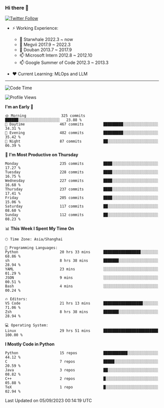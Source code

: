 ### Hi there 👋

[![Twitter Follow](https://img.shields.io/twitter/follow/tianweidut?style=social)](https://twitter.com/tianweidut)

- ⚡ Working Experience:
  - 🔭 Starwhale 2022.3 ~ now
  - 🌱 Megvii 2017.9 ~ 2022.3
  - 🌱 Douban 2013.7 ~ 2017.9
  - 📫 Microsoft Intern 2012.8 ~ 2012.10
  - 📫 Google Summer of Code 2012.3 ~ 2013.3

- ❤️ Current Learning: MLOps and LLM

---
<!--START_SECTION:waka-->
![Code Time](http://img.shields.io/badge/Code%20Time-4%2C456%20hrs%2046%20mins-blue)

![Profile Views](http://img.shields.io/badge/Profile%20Views-1-blue)

**I'm an Early 🐤** 

```text
🌞 Morning                325 commits         ██████░░░░░░░░░░░░░░░░░░░   23.88 % 
🌆 Daytime                467 commits         █████████░░░░░░░░░░░░░░░░   34.31 % 
🌃 Evening                482 commits         █████████░░░░░░░░░░░░░░░░   35.42 % 
🌙 Night                  87 commits          ██░░░░░░░░░░░░░░░░░░░░░░░   06.39 % 
```
📅 **I'm Most Productive on Thursday** 

```text
Monday                   235 commits         ████░░░░░░░░░░░░░░░░░░░░░   17.27 % 
Tuesday                  228 commits         ████░░░░░░░░░░░░░░░░░░░░░   16.75 % 
Wednesday                227 commits         ████░░░░░░░░░░░░░░░░░░░░░   16.68 % 
Thursday                 237 commits         ████░░░░░░░░░░░░░░░░░░░░░   17.41 % 
Friday                   205 commits         ████░░░░░░░░░░░░░░░░░░░░░   15.06 % 
Saturday                 117 commits         ██░░░░░░░░░░░░░░░░░░░░░░░   08.60 % 
Sunday                   112 commits         ██░░░░░░░░░░░░░░░░░░░░░░░   08.23 % 
```


📊 **This Week I Spent My Time On** 

```text
🕑︎ Time Zone: Asia/Shanghai

💬 Programming Languages: 
Python                   20 hrs 33 mins      █████████████████░░░░░░░░   68.86 % 
sh                       8 hrs 38 mins       ███████░░░░░░░░░░░░░░░░░░   28.94 % 
YAML                     23 mins             ░░░░░░░░░░░░░░░░░░░░░░░░░   01.29 % 
JSON                     9 mins              ░░░░░░░░░░░░░░░░░░░░░░░░░   00.51 % 
Bash                     4 mins              ░░░░░░░░░░░░░░░░░░░░░░░░░   00.24 % 

🔥 Editors: 
VS Code                  21 hrs 13 mins      ██████████████████░░░░░░░   71.06 % 
Zsh                      8 hrs 38 mins       ███████░░░░░░░░░░░░░░░░░░   28.94 % 

💻 Operating System: 
Linux                    29 hrs 51 mins      █████████████████████████   100.00 % 
```

**I Mostly Code in Python** 

```text
Python                   15 repos            ███████████░░░░░░░░░░░░░░   44.12 % 
C                        7 repos             █████░░░░░░░░░░░░░░░░░░░░   20.59 % 
Java                     3 repos             ██░░░░░░░░░░░░░░░░░░░░░░░   08.82 % 
C++                      2 repos             █░░░░░░░░░░░░░░░░░░░░░░░░   05.88 % 
TeX                      1 repo              █░░░░░░░░░░░░░░░░░░░░░░░░   02.94 % 
```




 Last Updated on 05/09/2023 00:14:19 UTC
<!--END_SECTION:waka-->
